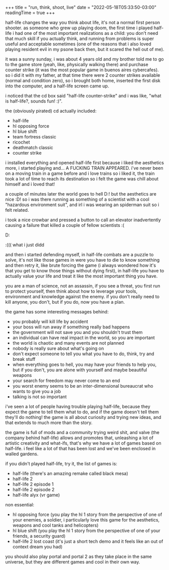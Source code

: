 +++
title = "run, think, shoot, live"
date = "2022-05-18T05:33:50-03:00"
readingTime = true
+++

half-life changes the way you think about life, it's not a normal first person shooter. as someone who grew up playing doom, the first time i played half-life i had one of the most important realizations as a child: you don't need that much skill if you actually think, and running from problems is super useful and acceptable sometimes (one of the reasons that i also loved playing resident evil in my psone back then, but it scared the hell out of me).

it was a sunny sunday, i was about 4 years old and my brother told me to go to the game store (yeah, like, physically walking there) and purchase counter strike (it was the most popular game in buenos aires cybercafes). so i did it with my father, at that time there were 2 counter strikes available (normal and condition zero), so i brought both home, inserted the first disk into the computer, and a half-life screen came up.

i noticed that the cd box said "half-life counter-strike" and i was like, "what is half-life?, sounds fun! :)".

the (obviously pirated) cd actually included:
- half-life
- hl opposing force
- hl blue shift
- team fortress classic
- ricochet
- deathmatch classic
- counter strike

i installed everything and opened half-life first because i liked the aesthetics more, i started playing and... A FUCKING TRAIN APPEARED. i've never been on a moving train in a game before and i love trains so i liked it, the train took a lot of time to reach its destination so i felt the game was chill about himself and i loved that!

a couple of minutes later the world goes to hell D:!  but the aesthetics are nice :D! so i was there running as something of a scientist with a cool "hazardous environment suit", and irl i was wearing an spiderman suit so i felt related.

i took a nice crowbar and pressed a button to call an elevator inadvertently causing a failure that killed a couple of fellow scientists :(

D:


:((( what i just didd

and then i started defending myself, in half-life combats are a puzzle to solve, it's not like those games in were you have to die to know something and then retry it, like brute forcing the game (i always wondered how it's that you get to know those things without dying first), in half-life you have to actually value your life and treat it like the most important thing you have.

you are a man of science, not an assassin, if you see a threat, you first run to protect yourself, then think about how to leverage your tools, environment and knowledge against the enemy. if you don't really need to kill anyone, you don't, but if you do, now you have a plan.

the game has some interesting messages behind:
- you probably will kill life by accident
- your boss will run away if something really bad happens
- the government will not save you and you shouldn't trust them
- an individual can have real impact in the world, so you are important
- the world is chaotic and many events are not planned
- nobody is really sure about what's going on
- don't expect someone to tell you what you have to do, think, try and break stuff
- when everything goes to hell, you may have your friends to help you, but if you don't, you are alone with yourself and maybe beautiful weapons
- your search for freedom may never come to an end
- you worst enemy seems to be an inter-dimensional bureaucrat who wants to give you a job
- talking is not so important

i've seen a lot of people having trouble playing half-life, because they expect the game to tell them what to do, and if the game doesn't tell them they'll do nothing! the game is all about curiosity and trying new ideas, and that extends to much more than the story.

the game is full of mods and a community trying weird shit, and valve (the company behind half-life) allows and promotes that, unleashing a lot of artistic creativity and what-ifs, that's why we have a lot of games based on half-life. i feel like a lot of that has been lost and we've been enclosed in walled gardens.

if you didn't played half-life, try it, the list of games is:
- half-life (there's an amazing remake called black mesa)
- half-life 2
- half-life 2 episode 1
- half-life 2 episode 2
- half-life alyx (vr game)

non essential:
- hl opposing force (you play the hl 1 story from the perspective of one of your enemies, a soldier, i particularly love this game for the aesthetics, weapons and cool tanks and helicopters)
- hl blue shift (you play the hl 1 story from the perspective of one of your friends, a security guard)
- half-life 2 lost coast (it's just a short tech demo and it feels like an out of context dream you had)

you should also play portal and portal 2 as they take place in the same universe, but they are different games and cool in their own way.
